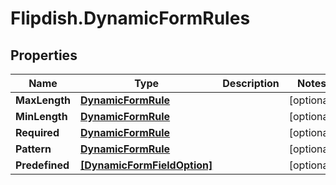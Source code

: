# Flipdish.DynamicFormRules

## Properties
Name | Type | Description | Notes
------------ | ------------- | ------------- | -------------
**MaxLength** | [**DynamicFormRule**](DynamicFormRule.md) |  | [optional] 
**MinLength** | [**DynamicFormRule**](DynamicFormRule.md) |  | [optional] 
**Required** | [**DynamicFormRule**](DynamicFormRule.md) |  | [optional] 
**Pattern** | [**DynamicFormRule**](DynamicFormRule.md) |  | [optional] 
**Predefined** | [**[DynamicFormFieldOption]**](DynamicFormFieldOption.md) |  | [optional] 


